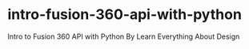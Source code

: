 # intro-fusion-360-api-with-python
Intro to Fusion 360 API with Python By Learn Everything About Design
